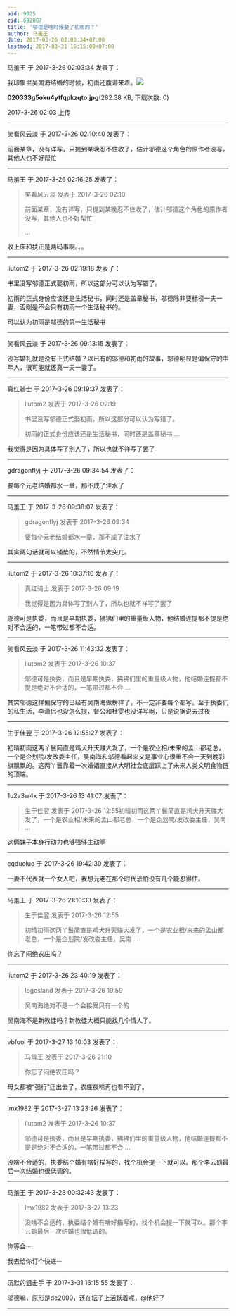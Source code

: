 ```yaml
---
aid: 9025
zid: 692887
title: '邬德是啥时候娶了初雨的？'
author: 马羞王
date: 2017-03-26 02:03:34+07:00
lastmod: 2017-03-31 16:15:00+07:00
---
```


马羞王 于 2017-3-26 02:03:34 发表了：

我印象里吴南海结婚的时候，初雨还腹诽来着。![](https://cdn.jsdelivr.net/gh/lzjluzijie/beichao@main/static/img/020333g5oku4ytfqpkzqto.jpg)



**020333g5oku4ytfqpkzqto.jpg**(282.38 KB, 下载次数: 0)



2017-3-26 02:03 上传

---------

笑看风云淡 于 2017-3-26 02:10:40 发表了：

前面某章，没有详写，只提到某晚忍不住收了，估计邬德这个角色的原作者没写，其他人也不好帮忙

---------

马羞王 于 2017-3-26 02:16:25 发表了：

> 笑看风云淡 发表于 2017-3-26 02:10
> 
> 前面某章，没有详写，只提到某晚忍不住收了，估计邬德这个角色的原作者没写，其他人也不好帮忙
> 
> ...



收上床和扶正是两码事啊。。。

---------

liutom2 于 2017-3-26 02:19:18 发表了：

书里没写邬德正式娶初雨，所以这部分可以认为写错了。

初雨的正式身份应该还是生活秘书，同时还是盖章秘书，邬德除非要标榜一夫一妻，否则是不会只有初雨一个生活秘书的。

可以认为初雨是邬德的第一生活秘书

---------

笑看风云淡 于 2017-3-26 09:13:15 发表了：

没写婚礼就是没有正式结婚？以已有的邬德和初雨的故事，邬德明显是偏保守的中年人，很可能就还真一夫一妻了。

---------

真红骑士 于 2017-3-26 09:19:37 发表了：

> liutom2 发表于 2017-3-26 02:19
> 
> 书里没写邬德正式娶初雨，所以这部分可以认为写错了。
> 
> 初雨的正式身份应该还是生活秘书，同时还是盖章秘书 ...



我觉得是因为具体写了别人了，所以也就不祥写了罢了

---------

gdragonflyj 于 2017-3-26 09:34:54 发表了：

要每个元老结婚都水一章，那不成了注水了

---------

马羞王 于 2017-3-26 09:38:07 发表了：

> gdragonflyj 发表于 2017-3-26 09:34
> 
> 要每个元老结婚都水一章，那不成了注水了



其实两句话就可以铺垫的，不然情节太突兀。

---------

liutom2 于 2017-3-26 10:37:10 发表了：

> 真红骑士 发表于 2017-3-26 09:19
> 
> 我觉得是因为具体写了别人了，所以也就不祥写了罢了



邬德可是执委，而且是早期执委，狒狒们里的重量级人物，他结婚连提都不提是绝对不合适的，一笔带过都不合适。

---------

笑看风云淡 于 2017-3-26 11:43:32 发表了：

> liutom2 发表于 2017-3-26 10:37
> 
> 邬德可是执委，而且是早期执委，狒狒们里的重量级人物，他结婚连提都不提是绝对不合适的，一笔带过都不合 ...



其实邬德这样偏保守的已经有吴南海做榜样了，不一定非要每个都写。至于执委们的私生活，李潇侣也没怎么提，督公和杜雯也没详写啊，只是说据说去过夜

---------

生于佳翌 于 2017-3-26 12:55:27 发表了：

初晴初雨这两丫鬟简直是鸡犬升天赚大发了，一个是农业相/未来的孟山都老总，一个是企划院/发改委主任，吴南海和邬德看起来又是事业心很重不会一天到晚彩旗飘飘的。这两丫鬟靠着一次婚姻直接从大明社会底层踩上了未来人类文明食物链的顶端。

---------

1u2v3w4x 于 2017-3-26 13:41:07 发表了：

> 生于佳翌 发表于 2017-3-26 12:55初晴初雨这两丫鬟简直是鸡犬升天赚大发了，一个是农业相/未来的孟山都老总，一个是企划院/发改委主任，吴南 ...



这俩妹子本身行动力也够强够主动啊

---------

cqduoluo 于 2017-3-26 19:42:30 发表了：

一妻不代表就一个女人吧，我想元老在那个时代恐怕没有几个能忍得住。

---------

马羞王 于 2017-3-26 21:10:33 发表了：

> 生于佳翌 发表于 2017-3-26 12:55
> 
> 初晴初雨这两丫鬟简直是鸡犬升天赚大发了，一个是农业相/未来的孟山都老总，一个是企划院/发改委主任，吴南 ...



你忘了闷绝农庄吗？

---------

liutom2 于 2017-3-26 23:40:19 发表了：

> logosland 发表于 2017-3-26 19:59
> 
> 吴南海绝对不是一个会接受只有一个的



吴南海不是新教徒吗？新教徒大概只能找几个情人了。

---------

vbfool 于 2017-3-27 13:10:03 发表了：

> 马羞王 发表于 2017-3-26 21:10
> 
> 你忘了闷绝农庄吗？



母女都被“强行”迁出去了，农庄夜啼再也看不到了。

---------

lmx1982 于 2017-3-27 13:23:26 发表了：

> liutom2 发表于 2017-3-26 10:37
> 
> 邬德可是执委，而且是早期执委，狒狒们里的重量级人物，他结婚连提都不提是绝对不合适的，一笔带过都不合 ...



没啥不合适的，执委结个婚有啥好描写的，找个机会提一下就可以。那个李云鹤最后一次结婚也很低调的。

---------

马羞王 于 2017-3-28 00:32:43 发表了：

> lmx1982 发表于 2017-3-27 13:23
> 
> 没啥不合适的，执委结个婚有啥好描写的，找个机会提一下就可以。那个李云鹤最后一次结婚也很低调的。



你等会····

我去给你订个快递···

---------

沉默的狙击手 于 2017-3-31 16:15:55 发表了：

邬德嘛，原形是de2000，还在坛子上活跃着呢，@他好了

---------

